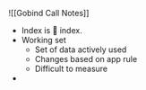 ![[Gobind Call Notes]]

- Index is :shrug: index.
- Working set 
	- Set of data actively used
	- Changes based on app rule
	- Difficult to measure
-